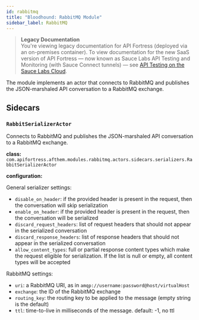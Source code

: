 ```yaml
---
id: rabbitmq
title: "Bloodhound: RabbitMQ Module"
sidebar_label: RabbitMQ
---
```


>**Legacy Documentation**<br/>You're viewing legacy documentation for API Fortress (deployed via an on-premises container). To view documentation for the new SaaS version of API Fortress &#8212; now known as Sauce Labs API Testing and Monitoring (with Sauce Connect tunnels) &#8212; see [API Testing on the Sauce Labs Cloud](/api-testing/).

The module implements an actor that connects to RabbitMQ and publishes the JSON-marshaled API conversation to a
RabbitMQ exchange.

## Sidecars

### `RabbitSerializerActor`

Connects to RabbitMQ and publishes the JSON-marshaled API conversation to a
RabbitMQ exchange.

**class:** `com.apifortress.afthem.modules.rabbitmq.actors.sidecars.serializers.RabbitSerializerActor`

**configuration:**

General serializer settings:

* `disable_on_header`: if the provided header is present in the request, then the conversation will skip serialization
* `enable_on_header`: if the provided header is present in the request, then the conversation will be serialized
* `discard_request_headers`: list of request headers that should not appear in the serialized conversation
* `discard_response_headers`: list of response headers that should not appear in the serialized conversation
* `allow_content_types`: full or partial response content types which make the request eligible for serialization. If
the list is null or empty, all content types will be accepted

RabbitMQ settings:

* `uri`: a RabbitMQ URI, as in `amqp://username:password@host/virtualHost`
* `exchange`: the ID of the RabbitMQ exchange
* `routing_key`: the routing key to be applied to the message (empty string is the default)
* `ttl`: time-to-live in milliseconds of the message. default: -1, no ttl

